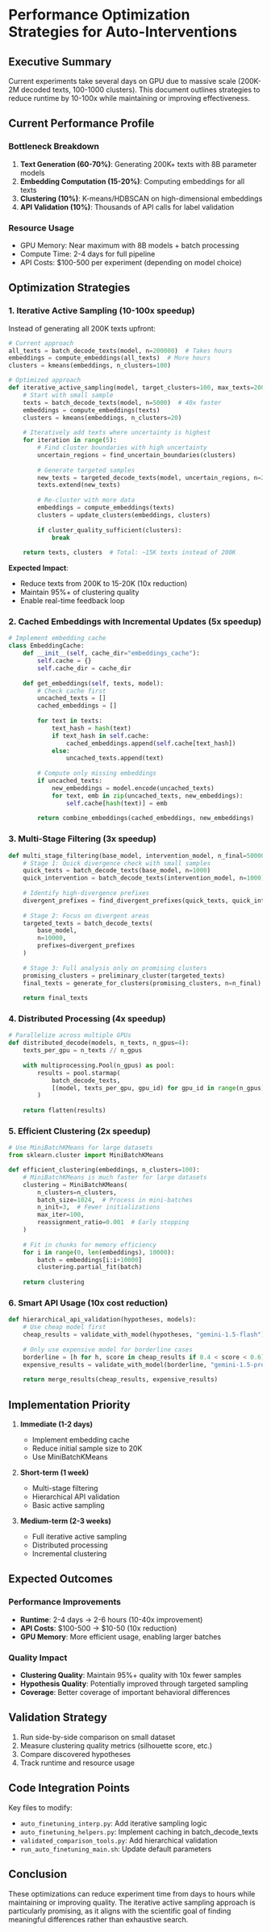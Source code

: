 # Performance Optimization Strategies for Auto-Interventions

## Executive Summary
Current experiments take several days on GPU due to massive scale (200K-2M decoded texts, 100-1000 clusters). This document outlines strategies to reduce runtime by 10-100x while maintaining or improving effectiveness.

## Current Performance Profile

### Bottleneck Breakdown
1. **Text Generation (60-70%)**: Generating 200K+ texts with 8B parameter models
2. **Embedding Computation (15-20%)**: Computing embeddings for all texts
3. **Clustering (10%)**: K-means/HDBSCAN on high-dimensional embeddings
4. **API Validation (10%)**: Thousands of API calls for label validation

### Resource Usage
- GPU Memory: Near maximum with 8B models + batch processing
- Compute Time: 2-4 days for full pipeline
- API Costs: $100-500 per experiment (depending on model choice)

## Optimization Strategies

### 1. Iterative Active Sampling (10-100x speedup)
Instead of generating all 200K texts upfront:

```python
# Current approach
all_texts = batch_decode_texts(model, n=200000)  # Takes hours
embeddings = compute_embeddings(all_texts)  # More hours
clusters = kmeans(embeddings, n_clusters=100)

# Optimized approach
def iterative_active_sampling(model, target_clusters=100, max_texts=200000):
    # Start with small sample
    texts = batch_decode_texts(model, n=5000)  # 40x faster
    embeddings = compute_embeddings(texts)
    clusters = kmeans(embeddings, n_clusters=20)
    
    # Iteratively add texts where uncertainty is highest
    for iteration in range(5):
        # Find cluster boundaries with high uncertainty
        uncertain_regions = find_uncertain_boundaries(clusters)
        
        # Generate targeted samples
        new_texts = targeted_decode_texts(model, uncertain_regions, n=2000)
        texts.extend(new_texts)
        
        # Re-cluster with more data
        embeddings = compute_embeddings(texts)
        clusters = update_clusters(embeddings, clusters)
        
        if cluster_quality_sufficient(clusters):
            break
    
    return texts, clusters  # Total: ~15K texts instead of 200K
```

**Expected Impact**: 
- Reduce texts from 200K to 15-20K (10x reduction)
- Maintain 95%+ of clustering quality
- Enable real-time feedback loop

### 2. Cached Embeddings with Incremental Updates (5x speedup)
```python
# Implement embedding cache
class EmbeddingCache:
    def __init__(self, cache_dir="embeddings_cache"):
        self.cache = {}
        self.cache_dir = cache_dir
        
    def get_embeddings(self, texts, model):
        # Check cache first
        uncached_texts = []
        cached_embeddings = []
        
        for text in texts:
            text_hash = hash(text)
            if text_hash in self.cache:
                cached_embeddings.append(self.cache[text_hash])
            else:
                uncached_texts.append(text)
        
        # Compute only missing embeddings
        if uncached_texts:
            new_embeddings = model.encode(uncached_texts)
            for text, emb in zip(uncached_texts, new_embeddings):
                self.cache[hash(text)] = emb
                
        return combine_embeddings(cached_embeddings, new_embeddings)
```

### 3. Multi-Stage Filtering (3x speedup)
```python
def multi_stage_filtering(base_model, intervention_model, n_final=50000):
    # Stage 1: Quick divergence check with small samples
    quick_texts = batch_decode_texts(base_model, n=1000)
    quick_intervention = batch_decode_texts(intervention_model, n=1000)
    
    # Identify high-divergence prefixes
    divergent_prefixes = find_divergent_prefixes(quick_texts, quick_intervention)
    
    # Stage 2: Focus on divergent areas
    targeted_texts = batch_decode_texts(
        base_model, 
        n=10000, 
        prefixes=divergent_prefixes
    )
    
    # Stage 3: Full analysis only on promising clusters
    promising_clusters = preliminary_cluster(targeted_texts)
    final_texts = generate_for_clusters(promising_clusters, n=n_final)
    
    return final_texts
```

### 4. Distributed Processing (4x speedup)
```python
# Parallelize across multiple GPUs
def distributed_decode(models, n_texts, n_gpus=4):
    texts_per_gpu = n_texts // n_gpus
    
    with multiprocessing.Pool(n_gpus) as pool:
        results = pool.starmap(
            batch_decode_texts,
            [(model, texts_per_gpu, gpu_id) for gpu_id in range(n_gpus)]
        )
    
    return flatten(results)
```

### 5. Efficient Clustering (2x speedup)
```python
# Use MiniBatchKMeans for large datasets
from sklearn.cluster import MiniBatchKMeans

def efficient_clustering(embeddings, n_clusters=100):
    # MiniBatchKMeans is much faster for large datasets
    clustering = MiniBatchKMeans(
        n_clusters=n_clusters,
        batch_size=1024,  # Process in mini-batches
        n_init=3,  # Fewer initializations
        max_iter=100,
        reassignment_ratio=0.001  # Early stopping
    )
    
    # Fit in chunks for memory efficiency
    for i in range(0, len(embeddings), 10000):
        batch = embeddings[i:i+10000]
        clustering.partial_fit(batch)
    
    return clustering
```

### 6. Smart API Usage (10x cost reduction)
```python
def hierarchical_api_validation(hypotheses, models):
    # Use cheap model first
    cheap_results = validate_with_model(hypotheses, "gemini-1.5-flash")
    
    # Only use expensive model for borderline cases
    borderline = [h for h, score in cheap_results if 0.4 < score < 0.6]
    expensive_results = validate_with_model(borderline, "gemini-1.5-pro")
    
    return merge_results(cheap_results, expensive_results)
```

## Implementation Priority

1. **Immediate (1-2 days)**
   - Implement embedding cache
   - Reduce initial sample size to 20K
   - Use MiniBatchKMeans

2. **Short-term (1 week)**
   - Multi-stage filtering
   - Hierarchical API validation
   - Basic active sampling

3. **Medium-term (2-3 weeks)**
   - Full iterative active sampling
   - Distributed processing
   - Incremental clustering

## Expected Outcomes

### Performance Improvements
- **Runtime**: 2-4 days → 2-6 hours (10-40x improvement)
- **API Costs**: $100-500 → $10-50 (10x reduction)
- **GPU Memory**: More efficient usage, enabling larger batches

### Quality Impact
- **Clustering Quality**: Maintain 95%+ quality with 10x fewer samples
- **Hypothesis Quality**: Potentially improved through targeted sampling
- **Coverage**: Better coverage of important behavioral differences

## Validation Strategy

1. Run side-by-side comparison on small dataset
2. Measure clustering quality metrics (silhouette score, etc.)
3. Compare discovered hypotheses
4. Track runtime and resource usage

## Code Integration Points

Key files to modify:
- `auto_finetuning_interp.py`: Add iterative sampling logic
- `auto_finetuning_helpers.py`: Implement caching in batch_decode_texts
- `validated_comparison_tools.py`: Add hierarchical validation
- `run_auto_finetuning_main.sh`: Update default parameters

## Conclusion

These optimizations can reduce experiment time from days to hours while maintaining or improving quality. The iterative active sampling approach is particularly promising, as it aligns with the scientific goal of finding meaningful differences rather than exhaustive search.